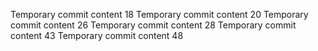 Temporary commit content 18
Temporary commit content 20
Temporary commit content 26
Temporary commit content 28
Temporary commit content 43
Temporary commit content 48
